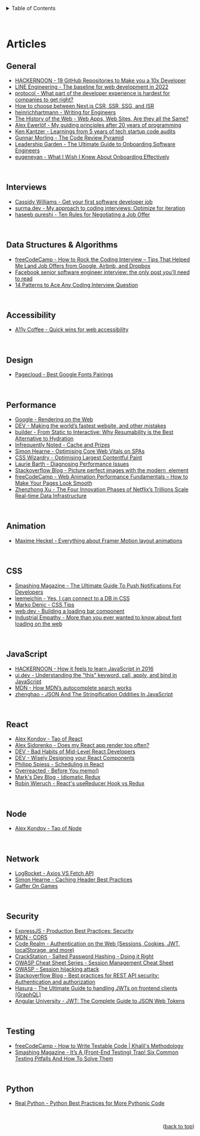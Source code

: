 <div id="top"></div>

<details>
  <summary>Table of Contents</summary>
  <a href="#articles">Articles</a>
  <ul>
    <li><a href="#general">General</a></li>
    <li><a href="#interviews">Interviews</a></li>
    <li><a href="#data-structures--algorithms">Data Structures & Alogrithms</a></li>
    <li><a href="#accessibility">Accessibility</a></li>
    <li><a href="#design">Design</a></li>
    <li><a href="#performance">Performance</a></li>
    <li><a href="#animation">Animation</a></li>
    <li><a href="#css">CSS</a></li>
    <li><a href="#javascript">JavaScript</a></li>
    <li><a href="#react">React</a></li>
    <li><a href="#node">Node</a></li>
    <li><a href="#network">Network</a></li>
    <li><a href="#security">Security</a></li>
    <li><a href="#testing">Testing</a></li>
    <li><a href="#python">Python</a></li>
  </ul>
</details>

&nbsp;

# Articles

## General

- [HACKERNOON - 19 GitHub Repositories to Make you a 10x Developer](https://hackernoon.com/19-github-repositories-to-make-you-a-10x-developer)
- [LINE Engineering - The baseline for web development in 2022](https://engineering.linecorp.com/en/blog/the-baseline-for-web-development-in-2022/)
- [protocol - What part of the developer experience is hardest for companies to get right?](https://www.protocol.com/braintrust/developer-experience-hardest-challenges)
- [How to choose between Next.js CSR, SSR, SSG, and ISR](https://next-usecase.thcl.dev/)
- [heinrichhartmann - Writing for Engineers](https://www.heinrichhartmann.com/posts/writing/)
- [The History of the Web - Web Apps, Web Sites, Are they all the Same?](https://thehistoryoftheweb.com/postscript/web-apps-web-sites-are-they-all-the-same/)
- [Alex Ewerlöf - My guiding principles after 20 years of programming](https://alexewerlof.medium.com/my-guiding-principles-after-20-years-of-programming-a087dc55596c)
- [Ken Kantzer - Learnings from 5 years of tech startup code audits](https://kenkantzer.com/learnings-from-5-years-of-tech-startup-code-audits/)
- [Gunnar Morling - The Code Review Pyramid](https://www.morling.dev/blog/the-code-review-pyramid/)
- [Leadership Garden - The Ultimate Guide to Onboarding Software Engineers](https://leadership.garden/onboarding-engineers/)
- [eugeneyan - What I Wish I Knew About Onboarding Effectively](https://eugeneyan.com/writing/onboarding/)

&nbsp;

## Interviews

- [Cassidy Williams - Get your first software developer job](https://github.com/readme/guides/first-job-in-tech)
- [surma.dev - My approach to coding interviews: Optimize for iteration](https://surma.dev/things/spreadsheet/index.html)
- [haseeb qureshi - Ten Rules for Negotiating a Job Offer](https://haseebq.com/my-ten-rules-for-negotiating-a-job-offer)

&nbsp;

## Data Structures & Algorithms

- [freeCodeCamp - How to Rock the Coding Interview – Tips That Helped Me Land Job Offers from Google, Airbnb, and Dropbox](https://www.freecodecamp.org/news/coding-interviews-for-dummies-5e048933b82b/)
- [Facebook senior software engineer interview: the only post you’ll need to read](https://daqo.medium.com/facebook-senior-software-engineer-interview-the-only-post-youll-need-to-read-e4604ff2336d)
- [14 Patterns to Ace Any Coding Interview Question](https://hackernoon.com/14-patterns-to-ace-any-coding-interview-question-c5bb3357f6ed)

&nbsp;

## Accessibility

- [A11y Coffee - Quick wins for web accessibility](https://a11y.coffee/quick-wins/)

&nbsp;

## Design

- [Pagecloud - Best Google Fonts Pairings](https://www.pagecloud.com/blog/best-google-fonts-pairings)

&nbsp;

## Performance

- [Google - Rendering on the Web ](https://developers.google.com/web/updates/2019/02/rendering-on-the-web)
- [DEV - Making the world’s fastest website, and other mistakes](https://dev.to/tigt/making-the-worlds-fastest-website-and-other-mistakes-56na)
- [builder - From Static to Interactive: Why Resumability is the Best Alternative to Hydration](https://www.builder.io/blog/from-static-to-interactive-why-resumability-is-the-best-alternative-to-hydration)
- [Infrequently Noted - Cache and Prizes](https://infrequently.org/2022/03/cache-and-prizes/)
- [Simon Hearne - Optimising Core Web Vitals on SPAs](https://simonhearne.com/2022/core-web-vitals-on-spas/)
- [CSS Wizardry - Optimising Largest Contentful Paint](https://csswizardry.com/2022/03/optimising-largest-contentful-paint/)
- [Laurie Barth - Diagnosing Performance Issues](https://laurieontech.com/posts/performance-diagnosis/)
- [Stackoverflow Blog - Picture perfect images with the modern <img> element](https://stackoverflow.blog/2022/03/28/picture-perfect-images-with-the-modern-element/)
- [freeCodeCamp - Web Animation Performance Fundamentals – How to Make Your Pages Look Smooth](https://www.freecodecamp.org/news/web-animation-performance-fundamentals)
- [Zhenzhong Xu - The Four Innovation Phases of Netflix’s Trillions Scale Real-time Data Infrastructure](https://zhenzhongxu.com/the-four-innovation-phases-of-netflixs-trillions-scale-real-time-data-infrastructure-2370938d7f01)

&nbsp;

## Animation

- [Maxime Heckel - Everything about Framer Motion layout animations](https://blog.maximeheckel.com/posts/framer-motion-layout-animations/)

&nbsp;

## CSS

- [Smashing Magazine - The Ultimate Guide To Push Notifications For Developers](https://www.smashingmagazine.com/2022/04/guide-push-notifications-developers/)
- [leemeichin - Yes, I can connect to a DB in CSS](https://www.leemeichin.com/posts/yes-i-can-connect-to-a-db-in-css.html)
- [Marko Denic - CSS Tips](https://markodenic.com/css-tips/)
- [web.dev - Building a loading bar component](https://web.dev/building-a-loading-bar-component/)
- [Industrial Empathy - More than you ever wanted to know about font loading on the web](https://www.industrialempathy.com/posts/high-performance-web-font-loading)

&nbsp;

## JavaScript

- [HACKERNOON - How it feels to learn JavaScript in 2016](https://hackernoon.com/how-it-feels-to-learn-javascript-in-2016-d3a717dd577f)
- [ui.dev - Understanding the "this" keyword, call, apply, and bind in JavaScript](https://ui.dev/this-keyword-call-apply-bind-javascript)
- [MDN - How MDN’s autocomplete search works](https://hacks.mozilla.org/2021/08/mdns-autocomplete-search/)
- [zhenghao - JSON And The Stringification Oddities In JavaScript](https://www.zhenghao.io/posts/json-oddities)

&nbsp;

## React

- [Alex Kondov - Tao of React](https://alexkondov.com/tao-of-react/)
- [Alex Sidorenko - Does my React app render too often?](https://alexsidorenko.com/blog/react-app-render-often/)
- [DEV - Bad Habits of Mid-Level React Developers](https://dev.to/srmagura/bad-habits-of-mid-level-react-developers-b41)
- [DEV - Wisely Designing your React Components](https://dev.to/mbarzeev/wisely-designing-your-react-components-4o0)
- [Philipp Spiess - Scheduling in React](https://philippspiess.com/scheduling-in-react/)
- [Overreacted - Before You memo()](https://overreacted.io/before-you-memo/)
- [Mark's Dev Blog - Idiomatic Redux](https://blog.isquaredsoftware.com/series/idiomatic-redux)
- [Robin Wieruch - React's useReducer Hook vs Redux](https://www.robinwieruch.de/redux-vs-usereducer/)

&nbsp;

## Node

- [Alex Kondov - Tao of Node](https://alexkondov.com/tao-of-node/)

&nbsp;

## Network

- [LogRocket - Axios VS Fetch API](https://blog.logrocket.com/axios-vs-fetch-best-http-requests/)
- [Simon Hearne - Caching Header Best Practices](https://simonhearne.com/2022/caching-header-best-practices/)
- [Gaffer On Games](https://gafferongames.com/)

&nbsp;

## Security

- [ExpressJS - Production Best Practices: Security](https://expressjs.com/en/advanced/best-practice-security.html)
- [MDN - CORS](https://developer.mozilla.org/en-US/docs/Web/HTTP/CORS)
- [Code Realm - Authentication on the Web (Sessions, Cookies, JWT, localStorage, and more)](https://www.youtube.com/watch?v=2PPSXonhIck)
- [CrackStation - Salted Password Hashing - Doing it Right](https://crackstation.net/hashing-security.htm)
- [OWASP Cheat Sheet Series - Session Management Cheat Sheet](https://cheatsheetseries.owasp.org/cheatsheets/Session_Management_Cheat_Sheet.html)
- [OWASP - Session hijacking attack](https://owasp.org/www-community/attacks/Session_hijacking_attack)
- [Stackoverflow Blog - Best practices for REST API security: Authentication and authorization](https://stackoverflow.blog/2021/10/06/best-practices-for-authentication-and-authorization-for-rest-apis/)
- [Hasura - The Ultimate Guide to handling JWTs on frontend clients (GraphQL)](https://hasura.io/blog/best-practices-of-using-jwt-with-graphql/#jwt_security)
- [Angular University - JWT: The Complete Guide to JSON Web Tokens](https://blog.angular-university.io/angular-jwt/)

&nbsp;

## Testing

- [freeCodeCamp - How to Write Testable Code | Khalil's Methodology](https://www.freecodecamp.org/news/how-to-write-testable-code/)
- [Smashing Magazine - It’s A (Front-End Testing) Trap! Six Common Testing Pitfalls And How To Solve Them](https://www.smashingmagazine.com/2021/07/frontend-testing-pitfalls/)

&nbsp;

## Python

- [Real Python - Python Best Practices for More Pythonic Code](https://realpython.com/tutorials/best-practices/)

&nbsp;

<p align="right">(<a href="#top">back to top</a>)</p>
